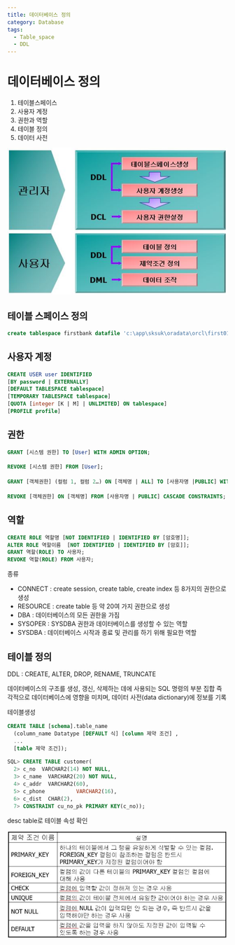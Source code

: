 ```yaml
---
title: 데이터베이스 정의
category: Database
tags:
  - Table_space
  - DDL
---
```


# 데이터베이스 정의

1. 테이블스페이스
2. 사용자 계정
3. 권한과 역할
4. 테이블 정의
5. 데이터 사전

![Alt text](/assets/img/database_set.JPG)

## 테이블 스페이스 정의

~~~sql
create tablespace firstbank datafile 'c:\app\sksuk\oradata\orcl\first01.dbf' size 10M;
~~~

## 사용자 계정

~~~sql
CREATE USER user IDENTIFIED  
[BY password | EXTERNALLY]  
[DEFAULT TABLESPACE tablespace]  
[TEMPORARY TABLESPACE tablespace]  
[QUOTA [integer [K | M] | UNLIMITED] ON tablespace]  
[PROFILE profile]
~~~

## 권한

~~~sql
GRANT [시스템 권한] TO [User] WITH ADMIN OPTION;

REVOKE [시스템 권한] FROM [User];

GRANT [객체권한] (컬럼 1, 컬럼 2…) ON [객체명 | ALL] TO [사용자명 |PUBLIC] WITH GRANT OPTION;

REVOKE [객체권한] ON [객체명] FROM [사용자명 | PUBLIC] CASCADE CONSTRAINTS;
~~~

## 역할

~~~sql
CREATE ROLE 역할명 [NOT IDENTIFIED | IDENTIFIED BY [암호명]];  
ALTER ROLE 역할이름  [NOT IDENTIFIED | IDENTIFIED BY [암호]];  
GRANT 역할(ROLE) TO 사용자;  
REVOKE 역할(ROLE) FROM 사용자;
~~~

종류

- CONNECT : create session, create table, create index 등 8가지의 권한으로 생성
- RESOURCE : create table 등 약 20여 가지 권한으로 생성
- DBA : 데이터베이스의 모든 권한을 가짐
- SYSOPER : SYSDBA 권한과 데이터베이스를 생성할 수 있는 역할
- SYSDBA : 데이터베이스 시작과 종료 및 관리를 하기 위해 필요한 역할

## 테이블 정의

DDL : CREATE, ALTER, DROP, RENAME, TRUNCATE

데이터베이스의 구조를 생성, 갱신, 삭제하는 데에 사용되는 SQL 명령의 부분 집합
즉각적으로 데이터베이스에 영향을 미치며, 데이터 사전(data dictionary)에 정보를 기록

테이블생성

~~~sql
CREATE TABLE [schema].table_name  
  (column_name Datatype [DEFAULT 식] [column 제약 조건] ,  
  ...  
  [table 제약 조건]);
~~~

~~~sql
SQL> CREATE TABLE customer(
  2> c_no  VARCHAR2(14) NOT NULL,
  3> c_name  VARCHAR2(20) NOT NULL,
  4> c_addr  VARCHAR2(60),
  5> c_phone          VARCHAR2(16),
  6> c_dist  CHAR(2),
  7> CONSTRAINT cu_no_pk PRIMARY KEY(c_no));
~~~

desc table로 테이블 속성 확인

![Alt text](/assets/img/constraint.JPG)
